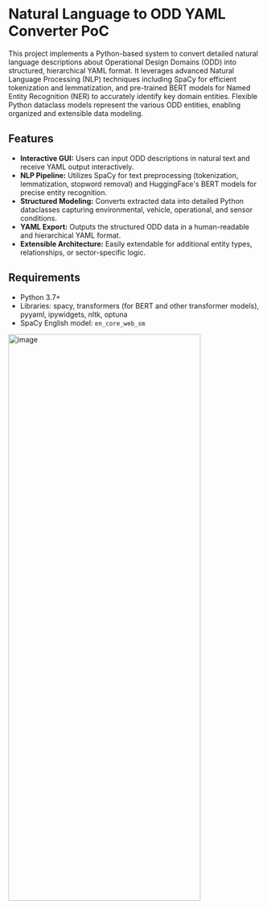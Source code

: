# Natural Language to ODD YAML Converter PoC

This project implements a Python-based system to convert detailed natural language descriptions about Operational Design Domains (ODD) into structured, hierarchical YAML format. It leverages advanced Natural Language Processing (NLP) techniques including SpaCy for efficient tokenization and lemmatization, and pre-trained BERT models for Named Entity Recognition (NER) to accurately identify key domain entities. Flexible Python dataclass models represent the various ODD entities, enabling organized and extensible data modeling.

## Features

- **Interactive GUI:** Users can input ODD descriptions in natural text and receive YAML output interactively.  
- **NLP Pipeline:** Utilizes SpaCy for text preprocessing (tokenization, lemmatization, stopword removal) and HuggingFace's BERT models for precise entity recognition.  
- **Structured Modeling:** Converts extracted data into detailed Python dataclasses capturing environmental, vehicle, operational, and sensor conditions.  
- **YAML Export:** Outputs the structured ODD data in a human-readable and hierarchical YAML format.  
- **Extensible Architecture:** Easily extendable for additional entity types, relationships, or sector-specific logic.  

## Requirements

- Python 3.7+  
- Libraries: spacy, transformers (for BERT and other transformer models), pyyaml, ipywidgets, nltk, optuna  
- SpaCy English model: `en_core_web_sm`

<img width="382" height="1125" alt="image" src="https://github.com/user-attachments/assets/8017b0a3-faa8-4f40-bfc4-c1457e7f3b07" />
